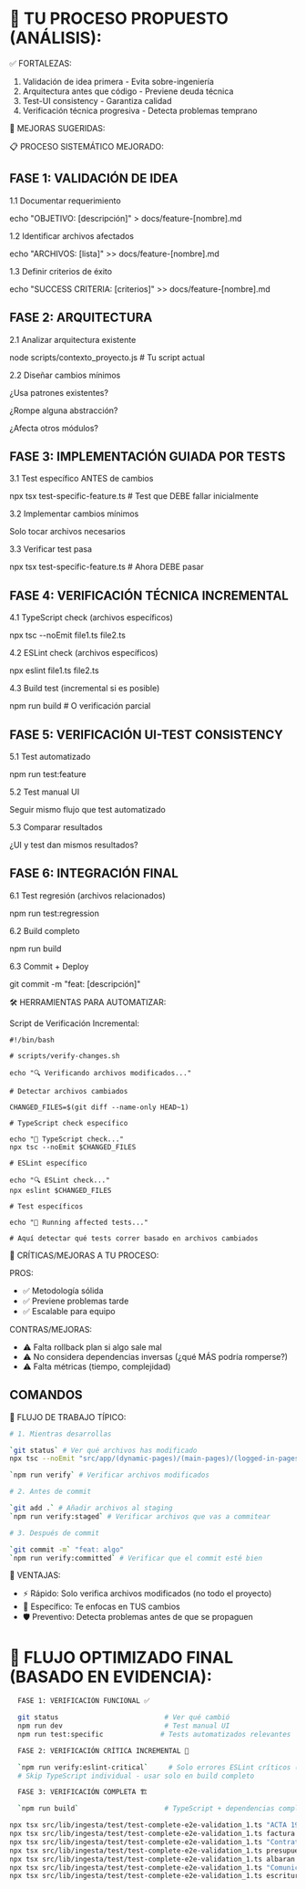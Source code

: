 # 🎯 TU PROCESO PROPUESTO (ANÁLISIS):

✅ FORTALEZAS:

1. Validación de idea primera - Evita sobre-ingeniería
2. Arquitectura antes que código - Previene deuda técnica
3. Test-UI consistency - Garantiza calidad
4. Verificación técnica progresiva - Detecta problemas temprano

🔧 MEJORAS SUGERIDAS:

📋 PROCESO SISTEMÁTICO MEJORADO:

## FASE 1: VALIDACIÓN DE IDEA

1.1 Documentar requerimiento

echo "OBJETIVO: [descripción]" > docs/feature-[nombre].md

1.2 Identificar archivos afectados

echo "ARCHIVOS: [lista]" >> docs/feature-[nombre].md

1.3 Definir criterios de éxito

echo "SUCCESS CRITERIA: [criterios]" >> docs/feature-[nombre].md

## FASE 2: ARQUITECTURA

2.1 Analizar arquitectura existente

node scripts/contexto_proyecto.js # Tu script actual

2.2 Diseñar cambios mínimos

¿Usa patrones existentes?

¿Rompe alguna abstracción?

¿Afecta otros módulos?

## FASE 3: IMPLEMENTACIÓN GUIADA POR TESTS

3.1 Test específico ANTES de cambios

npx tsx test-specific-feature.ts # Test que DEBE fallar inicialmente

3.2 Implementar cambios mínimos

Solo tocar archivos necesarios

3.3 Verificar test pasa

npx tsx test-specific-feature.ts # Ahora DEBE pasar

## FASE 4: VERIFICACIÓN TÉCNICA INCREMENTAL

4.1 TypeScript check (archivos específicos)

npx tsc --noEmit file1.ts file2.ts

4.2 ESLint check (archivos específicos)

npx eslint file1.ts file2.ts

4.3 Build test (incremental si es posible)

npm run build # O verificación parcial

## FASE 5: VERIFICACIÓN UI-TEST CONSISTENCY

5.1 Test automatizado

npm run test:feature

5.2 Test manual UI

Seguir mismo flujo que test automatizado

5.3 Comparar resultados

¿UI y test dan mismos resultados?

## FASE 6: INTEGRACIÓN FINAL

6.1 Test regresión (archivos relacionados)

npm run test:regression

6.2 Build completo

npm run build

6.3 Commit + Deploy

git commit -m "feat: [descripción]"

🛠️ HERRAMIENTAS PARA AUTOMATIZAR:

Script de Verificación Incremental:

```
#!/bin/bash

# scripts/verify-changes.sh

echo "🔍 Verificando archivos modificados..."

# Detectar archivos cambiados

CHANGED_FILES=$(git diff --name-only HEAD~1)

# TypeScript check específico

echo "📝 TypeScript check..."
npx tsc --noEmit $CHANGED_FILES

# ESLint específico

echo "🔍 ESLint check..."
npx eslint $CHANGED_FILES

# Test específicos

echo "🧪 Running affected tests..."

# Aquí detectar qué tests correr basado en archivos cambiados
```

🤔 CRÍTICAS/MEJORAS A TU PROCESO:

PROS:

- ✅ Metodología sólida
- ✅ Previene problemas tarde
- ✅ Escalable para equipo

CONTRAS/MEJORAS:

- ⚠️ Falta rollback plan si algo sale mal
- ⚠️ No considera dependencias inversas (¿qué MÁS podría romperse?)
- ⚠️ Falta métricas (tiempo, complejidad)

## COMANDOS

🌊 FLUJO DE TRABAJO TÍPICO:

```BASH
# 1. Mientras desarrollas

`git status` # Ver qué archivos has modificado
npx tsc --noEmit "src/app/(dynamic-pages)/(main-pages)/(logged-in-pages)/documents/actions.ts"

`npm run verify` # Verificar archivos modificados

# 2. Antes de commit

`git add .` # Añadir archivos al staging
`npm run verify:staged` # Verificar archivos que vas a commitear

# 3. Después de commit

`git commit -m` "feat: algo"
`npm run verify:committed` # Verificar que el commit esté bien
```

🎯 VENTAJAS:

- ⚡ Rápido: Solo verifica archivos modificados (no todo el proyecto)
- 🎯 Específico: Te enfocas en TUS cambios
- 🛡️ Preventivo: Detecta problemas antes de que se propaguen

# 🎯 FLUJO OPTIMIZADO FINAL (BASADO EN EVIDENCIA):

```bash
  FASE 1: VERIFICACIÓN FUNCIONAL ✅

  git status                          # Ver qué cambió
  npm run dev                         # Test manual UI
  npm run test:specific              # Tests automatizados relevantes

  FASE 2: VERIFICACIÓN CRÍTICA INCREMENTAL 🎯

  `npm run verify:eslint-critical`     # Solo errores ESLint críticos (NO prettier)
  # Skip TypeScript individual - usar solo en build completo

  FASE 3: VERIFICACIÓN COMPLETA 🏗️

  `npm run build`                     # TypeScript + dependencias completas
```

```bash test-complete-e2e-validation_1
npx tsx src/lib/ingesta/test/test-complete-e2e-validation_1.ts "ACTA 19 MAYO 2022" --steps=1,2,3,4,5,6
npx tsx src/lib/ingesta/test/test-complete-e2e-validation_1.ts factura --steps=1,2,3,4,5,6
npx tsx src/lib/ingesta/test/test-complete-e2e-validation_1.ts "Contrato OLAQUA Piscinas" --steps=1,2,3,4,5,6
npx tsx src/lib/ingesta/test/test-complete-e2e-validation_1.ts presupuesto --steps=1,2,3,4,5,6
npx tsx src/lib/ingesta/test/test-complete-e2e-validation_1.ts albaran --steps=1,2,3,4,5,6
npx tsx src/lib/ingesta/test/test-complete-e2e-validation_1.ts "Comunicado- INFORMACIÓN RELACIONADA CONTADORES LECTURA DE SUNFLOWER C.P. _AMARA HOMES_" --steps=1,2,3,4,5,6
npx tsx src/lib/ingesta/test/test-complete-e2e-validation_1.ts escritura_D102B --steps=1,2,3,4,5,6


```

